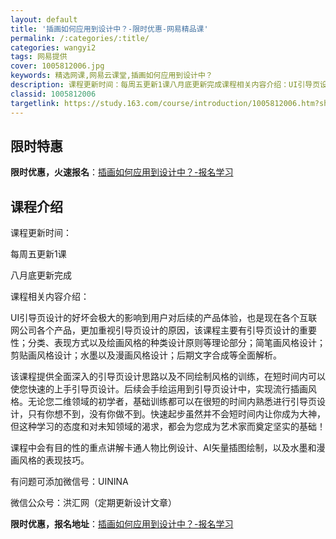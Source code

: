 ```yaml
---
layout: default
title: '插画如何应用到设计中？-限时优惠-网易精品课'
permalink: /:categories/:title/
categories: wangyi2
tags: 网易提供
cover: 1005812006.jpg
keywords: 精选网课,网易云课堂,插画如何应用到设计中？
description: 课程更新时间：每周五更新1课八月底更新完成课程相关内容介绍：UI引导页设计的好坏会极大的影响到用户对后续的产品体验，也是
classid: 1005812006
targetlink: https://study.163.com/course/introduction/1005812006.htm?share=1&shareId=1025206652&utm_campaign=share&utm_medium=iphoneShare&utm_source=&utm_u=1025206652
---
```


## 限时特惠

**限时优惠，火速报名**：[插画如何应用到设计中？-报名学习](https://study.163.com/course/introduction/1005812006.htm?share=1&shareId=1025206652&utm_campaign=share&utm_medium=iphoneShare&utm_source=&utm_u=1025206652)

## 课程介绍

课程更新时间：

每周五更新1课

八月底更新完成

课程相关内容介绍：

UI引导页设计的好坏会极大的影响到用户对后续的产品体验，也是现在各个互联网公司各个产品，更加重视引导页设计的原因，该课程主要有引导页设计的重要性；分类、表现方式以及绘画风格的种类设计原则等理论部分；简笔画风格设计；剪贴画风格设计；水墨以及漫画风格设计；后期文字合成等全面解析。

该课程提供全面深入的引导页设计思路以及不同绘制风格的训练，在短时间内可以使您快速的上手引导页设计。后续会手绘运用到引导页设计中，实现流行插画风格。无论您二维领域的初学者，基础训练都可以在很短的时间内熟悉进行引导页设计，只有你想不到，没有你做不到。快速起步虽然并不会短时间内让你成为大神，但这种学习的态度和对未知领域的渴求，都会为您成为艺术家而奠定坚实的基础！

课程中会有目的性的重点讲解卡通人物比例设计、AI矢量插图绘制，以及水墨和漫画风格的表现技巧。

有问题可添加微信号：UININA

微信公众号：洪汇网（定期更新设计文章）

**限时优惠，报名地址**：[插画如何应用到设计中？-报名学习](https://study.163.com/course/introduction/1005812006.htm?share=1&shareId=1025206652&utm_campaign=share&utm_medium=iphoneShare&utm_source=&utm_u=1025206652)

